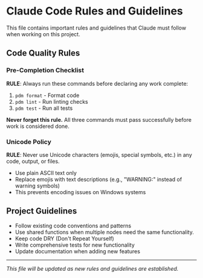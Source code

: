 # Claude Code Rules and Guidelines

This file contains important rules and guidelines that Claude must follow when working on this project.

## Code Quality Rules

### **Pre-Completion Checklist**
**RULE**: Always run these commands before declaring any work complete:
1. `pdm format` - Format code
2. `pdm lint` - Run linting checks
3. `pdm test` - Run all tests

**Never forget this rule.** All three commands must pass successfully before work is considered done.

### **Unicode Policy**
**RULE**: Never use Unicode characters (emojis, special symbols, etc.) in any code, output, or files.
- Use plain ASCII text only
- Replace emojis with text descriptions (e.g., "WARNING:" instead of warning symbols)
- This prevents encoding issues on Windows systems

## Project Guidelines

- Follow existing code conventions and patterns
- Use shared functions when multiple nodes need the same functionality. 
- Keep code DRY (Don't Repeat Yourself)
- Write comprehensive tests for new functionality
- Update documentation when adding new features

---
*This file will be updated as new rules and guidelines are established.*
